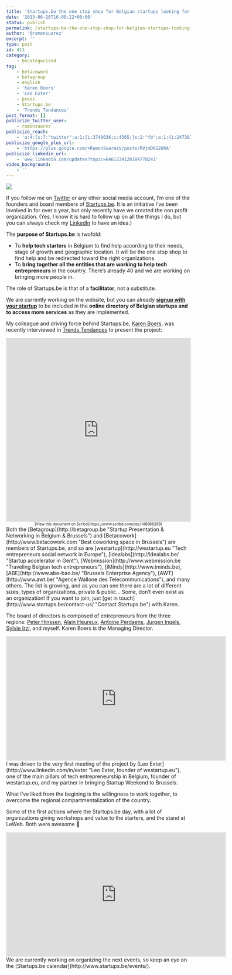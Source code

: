 ```yaml
---
title: 'Startups.be the one stop shop for Belgian startups looking for support'
date: '2013-06-20T16:08:22+00:00'
status: publish
permalink: /startups-be-the-one-stop-shop-for-belgian-startups-looking-for-support
author: '@ramonsuarez'
excerpt: ''
type: post
id: 411
category:
    - Uncategorized
tag:
    - betacowork
    - betagroup
    - english
    - 'Karen Boers'
    - 'Leo Exter'
    - press
    - Startups.be
    - 'Trends Tendances'
post_format: []
publicize_twitter_user:
    - ramonsuarez
publicize_reach:
    - 'a:4:{s:7:"twitter";a:1:{i:3740036;i:4565;}s:2:"fb";a:1:{i:2473872;i:872;}s:6:"tumblr";a:1:{i:3740044;i:18;}s:2:"wp";a:1:{i:0;i:12;}}'
publicize_google_plus_url:
    - 'https://plus.google.com/+RamonSuarezV/posts/RVjmD6S26RA'
publicize_linkedin_url:
    - 'www.linkedin.com/updates?topic=6461234128384778241'
video_background:
    - ''
---
```

![](https://ramonsuarez.com/wp-content/uploads/2013/06/logo-startups.jpg)

If you follow me on [Twitter](http://twitter.com/ramonsuarez "Coworking & Tech Entrepreneurship ") or any other social media account, I’m one of the founders and board members of [Startups.be](http://startups.be "Help for Belgian startups: support, guidance, money..."). It is an initiative I’ve been involved in for over a year, but only recently have we created the non profit organization. (Yes, I know it is hard to follow up on all the things I do, but you can always check my [LinkedIn](http://www.linkedin.com/in/ramonsuarez "Ramon Suarez, coworking & tech entrepreneur ") to have an idea.)

The **purpose of Startups.be** is twofold:

- To **help tech starters** in Belgium to find help according to their needs, stage of growth and geographic location. It will be the one stop shop to find help and be redirected toward the right organizations.
- To **bring together all the entities that are working to help tech entrepreneurs** in the country. There’s already 40 and we are working on bringing more people in.

The role of Startups.be is that of a **facilitator**, not a substitute.

We are currently working on the website, but you can already **[signup with your startup](http://www.startups.be/feature/register/ "register your startup in the Belgian directory of startups.be")** to be included in the **online directory of Belgian startups and to access more services** as they are implemented.

My colleague and driving force behind Startups.be, [Karen Boers](http://www.linkedin.com/in/karenboers "Karen Boers, the boss of startups.be"), was recently interviewed in [Trends Tendances](http://www.trends.be/ "Trends Tendances, Belgium's business magazine ") to present the project:

<iframe class="scribd_iframe_embed" data-auto-height="true" frameborder="0" height="500" id="scribd_148966299" scrolling="no" src="https://www.scribd.com/embeds/148966299/content?start_page=1&view_mode=slideshow&access_key=key-2bvf5264feozrnujn1wj" width="100%"></iframe>

<div style="font-size:10px;text-align:center;width:100%">[View this document on Scribd](https://www.scribd.com/doc/148966299)</div>Both the [Betagroup](http://betagroup.be "Startup Presentation & Networking in Belgium & Brussels") and [Betacowork](http://www.betacowork.com "Best coworking space in Brussels") are members of Startups.be, and so are [westartup](http://westartup.eu "Tech entrepreneurs social network in Europe"), [idealabs](http://idealabs.be/ "Startup accelerator in Gent"), [Webmission](http://www.webmission.be "Traveling Belgian tech entrepreneurs"), [iMinds](http://www.iminds.be), [ABE](http://www.abe-bao.be/ "Brussels Enterprise Agency"), [AWT](http://www.awt.be/ "Agence Wallone des Telecommunications"), and many others. The list is growing, and as you can see there are a lot of different sizes, types of organizations, private &amp; public… Some, don’t even exist as an organization! If you want to join, just [get in touch](http://www.startups.be/contact-us/ "Contact Startups.be") with Karen.

The board of directors is composed of entrepreneurs from the three regions: [Peter Hinssen](http://www.linkedin.com/in/phinssen), [Alain Heureux](http://www.linkedin.com/in/alainheureux), [Antoine Perdaens](http://www.linkedin.com/in/antoineperdaens), [Jurgen Ingels](http://www.linkedin.com/pub/jurgen-ingels/0/521/356), [Sylvie Irzi](http://www.linkedin.com/in/sylvieirzi), and myself. Karen Boers is the Managing Director.

<div class="embed-vimeo" style="text-align: center;"><iframe allowfullscreen="" frameborder="0" height="338" loading="lazy" mozallowfullscreen="" src="https://player.vimeo.com/video/41689237" webkitallowfullscreen="" width="600"></iframe></div>I was driven to the very first meeting of the project by [Leo Exter](http://www.linkedin.com/in/exter "Leo Exter, founder of westartup.eu"), one of the main pillars of tech entrepreneurship in Belgium, founder of westartup.eu, and my partner in bringing Startup Weekend to Brussels.

What I’ve liked from the begining is the willingness to work together, to overcome the regional compartmentalization of the country.

Some of the first actions where the Startups.be day, with a lot of organizations giving workshops and value to the starters, and the stand at LeWeb. Both were awesome 🙂

<div class="embed-vimeo" style="text-align: center;"><iframe allowfullscreen="" frameborder="0" height="338" loading="lazy" mozallowfullscreen="" src="https://player.vimeo.com/video/63720992" webkitallowfullscreen="" width="600"></iframe></div>We are currently working on organizing the next events, so keep an eye on the [Startups.be calendar](http://www.startups.be/events/).